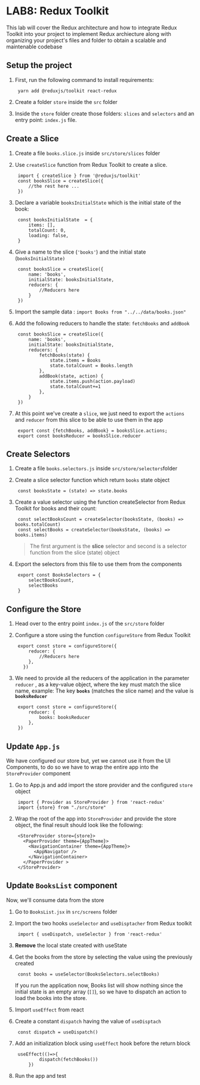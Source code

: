 # LAB8: Redux Toolkit

This lab will cover the Redux architecture and how to integrate Redux Toolkit into your project to implement Redux archiecture along with organizing your project's files and folder to obtain a scalable and maintenable codebase


## Setup the project
1. First, run the following command to install requirements:
		
		yarn add @reduxjs/toolkit react-redux
2. Create a folder `store` inside the `src` folder
3. Inside the `store` folder create those folders: `slices` and `selectors` and an entry point: `index.js` file.


## Create a Slice

1. Create a file `books.slice.js` inside `src/store/slices` folder
2. Use `createSlice` function from Redux Toolkit to create a slice. 
		
		import { createSlice } from '@reduxjs/toolkit' 
		const booksSlice = createSlice({
		    //the rest here ...
		})
		
3. Declare a variable `booksInitialState` which is the initial state of the book:

		const booksInitialState  = { 
		    items: [],
		    totalCount: 0,
		    loading: false,
		} 
4. Give a name to the slice (`'books'`) and the initial state (`booksInitialState)`
	
		const booksSlice = createSlice({
		    name: 'books',
		    initialState: booksInitialState,
		    reducers: {
		        //Reducers here
		    }
		})
		
5. Import the sample data : `import Books from "../../data/books.json"`
6. Add the following reducers to handle the state: `fetchBooks` and `addBook`

		const booksSlice = createSlice({
		    name: 'books',
		    initialState: booksInitialState,
		    reducers: {
		        fetchBooks(state) {
		            state.items = Books
		            state.totalCount = Books.length 
		        },
		        addBook(state, action) {
		            state.items.push(action.payload)
		            state.totalCount+=1
		        },
		    }
		})
		
7. At this point we've create a `slice`, we just need to export the `actions` and `reducer` from this slice to be able to use them in the app
 
		export const {fetchBooks, addBook} = booksSlice.actions;
		export const booksReducer = booksSlice.reducer


## Create Selectors
1. Create a file `books.selectors.js` inside `src/store/selectors`folder
2. Create a slice selector function which return `books` state object
		
		const booksState = (state) => state.books
		
3. Create a value selector using the function createSelector from Redux Toolkit for books and their count:
		
		const selectBooksCount = createSelector(booksState, (books) => books.totalCount)
		const selectBooks = createSelector(booksState, (books) => books.items)
		
		

	> The first argument is the **slice** selector and second is a selector function from the slice (state) object

4. Export the selectors from this file to use them from the components
		
		export const BooksSelectors = {
		    selectBooksCount,
		    selectBooks
		}

## Configure the Store
1. Head over to the entry point `index.js` of the `src/store` folder
2. Configure a store using the function `configureStore` from Redux Toolkit
		
		export const store = configureStore({
		    reducer: {
		        //Reducers here
		    },
		  })
3. We need to provide all the reducers of the application in the parameter `reducer` , as a key-value object, where the key must match the slice name, example:
The key **`books`** (matches the slice name) and the value is **`booksReducer`**

		export const store = configureStore({
		    reducer: {
		        books: booksReducer
		    },
		})

## Update `App.js`
We have configured our store but, yet we cannot use it from the UI Components, to do so we have to wrap the entire app into the `StoreProvider` component
1. Go to App.js and add import the store provider and the configured `store` object
		
		import { Provider as StoreProvider } from 'react-redux'
		import {store} from "./src/store"
2. Wrap the root of the app into `StoreProvider` and provide the store object, the final result should look like the following:
	
		<StoreProvider store={store}>
	      <PaperProvider theme={AppTheme}>
	        <NavigationContainer theme={AppTheme}>
	          <AppNavigator />
	        </NavigationContainer>
	      </PaperProvider >
		</StoreProvider>


## Update `BooksList` component
Now, we'll consume data from the store
1. Go to `BooksList.jsx` in `src/screens` folder
2. Import the two hooks `useSelector` and `useDisptacher` from Redux toolkit
	
		import { useDispatch, useSelector } from 'react-redux'
3. **Remove** the local state created with useState
4. Get the books from the store by selecting the value using the previously created

		const books = useSelector(BooksSelectors.selectBooks)
	If you run the application now, Books list will show nothing since the initial state is an empty array (`[]`), so we have to dispatch an action to load the books into the store.
5. Import `useEffect` from react
6. Create a constant `dispatch` having the value of `useDisptach`
	
		const dispatch = useDispatch()
7. Add an initialization block using `useEffect` hook before the return block

		useEffect(()=>{
		        dispatch(fetchBooks())
		    })
8. Run the app and test

